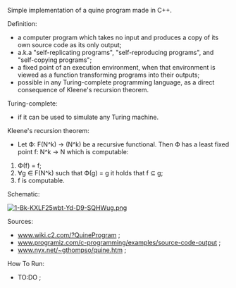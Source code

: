 Simple implementation of a quine program made in C++.

Definition:
+ a computer program which takes no input and produces a copy of its own source code as its only output;
+ a.k.a "self-replicating programs", "self-reproducing programs", and "self-copying programs";
+ a fixed point of an execution environment, when that environment is viewed as a function transforming programs into their outputs;
+ possible in any Turing-complete programming language, as a direct consequence of Kleene's recursion theorem.

Turing-complete:
+ if it can be used to simulate any Turing machine.

Kleene's recursion theorem:
+ Let Ф: F(N^k) -> (N^k) be a recursive functional. Then Ф has a least fixed point f: N^k -> N which is computable:
1. Ф(f) = f;
2. ∀g ∈ F(N^k) such that Ф(g) = g it holds that f ⊆ g;
3. f is computable.

Schematic:

[![1-Bk-KXLF25wbt-Yd-D9-SQHWug.png](https://i.postimg.cc/3N6wQXgy/1-Bk-KXLF25wbt-Yd-D9-SQHWug.png)](https://postimg.cc/dZ2F8TNv)

Sources:
+ www.wiki.c2.com/?QuineProgram ; 
+ www.programiz.com/c-programming/examples/source-code-output ; 
+ www.nyx.net/~gthompso/quine.htm ;

How To Run:
+ TO:DO ;
